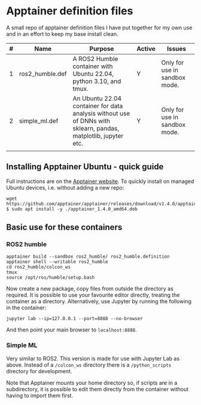 # Apptainer definition files

A small repo of apptainer definition files I have put together for my own use and in an effort to keep my base install clean.

| # | Name | Purpose | Active | Issues |
|---|------|---------|---|--------|
| 1  |  ros2_humble.def | A ROS2 Humble container with Ubuntu 22.04, python 3.10, and tmux. | Y | Only for use in sandbox mode. |
| 2  |  simple_ml.def | An Ubuntu 22.04 container for data analysis without use of DNNs with sklearn, pandas, matplotlib, jupyter etc. | Y  | Only for use in sandbox mode. |
|   |      |         |   |        |

## Installing Apptainer Ubuntu - quick guide

Full instructions are on the [Apptainer website](https://apptainer.org/docs/admin/main/installation.html).
To quickly install on managed Ubuntu devices, i.e. without adding a new repo:

```
wget https://github.com/apptainer/apptainer/releases/download/v1.4.0/apptainer_1.4.0_amd64.deb
$ sudo apt install -y ./apptainer_1.4.0_amd64.deb
```

## Basic use for these containers

### ROS2 humble

```
apptainer build --sandbox ros2_humble/ ros2_humble.definition
apptainer shell --writable ros2_humble
cd ros2_humble/colcon_ws
tmux
source /opt/ros/humble/setup.bash
```

Now create a new package, copy files from outside the directory as required.
It is possible to use your favourite editor directly, treating the container as a directory.
Alternatively, use Jupyter by running the following in the container:

```
jupyter lab --ip=127.0.0.1 --port=8888 --no-browser
```

And then point your main browser to `localhost:8888`.

### Simple ML

Very similar to ROS2. This version is made for use with Jupyter Lab as above.
Instead of a `/colcon_ws` directory there is a `/python_scripts` directory for development.

Note that Apptainer mounts your home directory so, if scripts are in a subdirectory, it is possible to edit them directly from the container without having to import them first.
